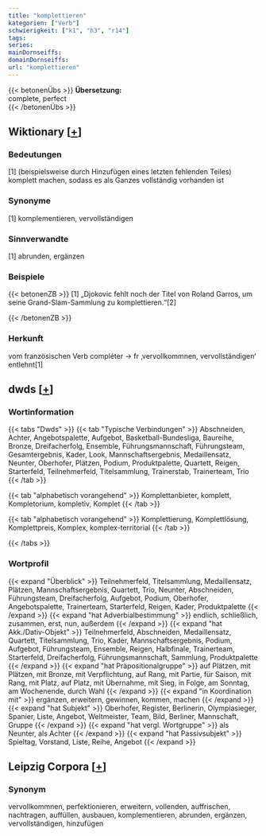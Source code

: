 ```yaml
---
title: "komplettieren"
kategorien: ["Verb"]
schwierigkeit: ["k1", "h3", "r14"]
tags:
series:
mainDornseiffs:
domainDornseiffs:
url: "komplettieren"
---
```


{{< betonenÜbs >}}
**Übersetzung:**  
complete, perfect  
{{< /betonenÜbs >}}

## Wiktionary [[+](https://de.wiktionary.org/wiki/komplettieren)]

### Bedeutungen
[1] (beispielsweise durch Hinzufügen eines letzten fehlenden Teiles) komplett machen, sodass es als Ganzes vollständig vorhanden ist  

### Synonyme
[1] komplementieren, vervollständigen  

### Sinnverwandte
[1] abrunden, ergänzen  

### Beispiele
{{< betonenZB >}}
[1] „Djokovic fehlt noch der Titel von Roland Garros, um seine Grand-Slam-Sammlung zu komplettieren.“[2]  

{{< /betonenZB >}}
### Herkunft
vom französischen Verb compléter → fr ‚vervollkommnen, vervollständigen‘ entlehnt[1]  



## dwds [[+](https://www.dwds.de/wb/komplettieren)]

### Wortinformation
{{< tabs "Dwds" >}}
{{< tab "Typische Verbindungen" >}}
Abschneiden, Achter, Angebotspalette, Aufgebot, Basketball-Bundesliga, Baureihe, Bronze, Dreifacherfolg, Ensemble, Führungsmannschaft, Führungsteam, Gesamtergebnis, Kader, Look, Mannschaftsergebnis, Medaillensatz, Neunter, Oberhofer, Plätzen, Podium, Produktpalette, Quartett, Reigen, Starterfeld, Teilnehmerfeld, Titelsammlung, Trainerstab, Trainerteam, Trio
{{< /tab >}}

{{< tab "alphabetisch vorangehend" >}}
Komplettanbieter, komplett, Kompletorium, kompletiv, Komplet
{{< /tab >}}

{{< tab "alphabetisch vorangehend" >}}
Komplettierung, Komplettlösung, Komplettpreis, Komplex, komplex-territorial
{{< /tab >}}

{{< /tabs >}}

### Wortprofil
{{< expand "Überblick" >}} Teilnehmerfeld, Titelsammlung, Medaillensatz, Plätzen, Mannschaftsergebnis, Quartett, Trio, Neunter, Abschneiden, Führungsteam, Dreifacherfolg, Aufgebot, Podium, Oberhofer, Angebotspalette, Trainerteam, Starterfeld, Reigen, Kader, Produktpalette {{< /expand >}}
{{< expand "hat Adverbialbestimmung" >}} endlich, schließlich, zusammen, erst, nun, außerdem {{< /expand >}}
{{< expand "hat Akk./Dativ-Objekt" >}} Teilnehmerfeld, Abschneiden, Medaillensatz, Quartett, Titelsammlung, Trio, Kader, Mannschaftsergebnis, Podium, Aufgebot, Führungsteam, Ensemble, Reigen, Halbfinale, Trainerteam, Starterfeld, Dreifacherfolg, Führungsmannschaft, Sammlung, Produktpalette {{< /expand >}}
{{< expand "hat Präpositionalgruppe" >}} auf Plätzen, mit Plätzen, mit Bronze, mit Verpflichtung, auf Rang, mit Partie, für Saison, mit Rang, mit Platz, auf Platz, mit Übernahme, mit Sieg, in Folge, am Sonntag, am Wochenende, durch Wahl {{< /expand >}}
{{< expand "in Koordination mit" >}} ergänzen, erweitern, gewinnen, kommen, machen {{< /expand >}}
{{< expand "hat Subjekt" >}} Oberhofer, Register, Berlinerin, Olympiasieger, Spanier, Liste, Angebot, Weltmeister, Team, Bild, Berliner, Mannschaft, Gruppe {{< /expand >}}
{{< expand "hat vergl. Wortgruppe" >}} als Neunter, als Achter {{< /expand >}}
{{< expand "hat Passivsubjekt" >}} Spieltag, Vorstand, Liste, Reihe, Angebot {{< /expand >}}

## Leipzig Corpora [[+](https://corpora.uni-leipzig.de/en/res?word=komplettieren&corpusId=deu_newscrawl-public_2018)]


### Synonym
vervollkommnen, perfektionieren, erweitern, vollenden, auffrischen, nachtragen, auffüllen, ausbauen, komplementieren, abrunden, ergänzen, vervollständigen, hinzufügen

